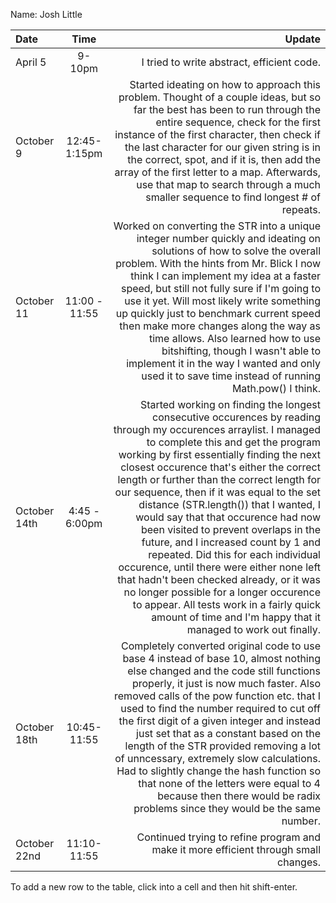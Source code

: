 Name: Josh Little

| Date         |     Time      |                                                                                                                                                                                                                                                                                                                                                                                                                                                                                                                                                                                                                                                                                                                                                                                               Update |
|:-------------|:-------------:|-----------------------------------------------------------------------------------------------------------------------------------------------------------------------------------------------------------------------------------------------------------------------------------------------------------------------------------------------------------------------------------------------------------------------------------------------------------------------------------------------------------------------------------------------------------------------------------------------------------------------------------------------------------------------------------------------------------------------------------------------------------------------------------------------------:|
| April 5      |    9-10pm     |                                                                                                                                                                                                                                                                                                                                                                                                                                                                                                                                                                                                                                                                                                                                                           I tried to write abstract, efficient code. |
| October 9    | 12:45-1:15pm  |                                                                                                                                                                                                                                                                                                                                                    Started ideating on how to approach this problem. Thought of a couple ideas, but so far the best has been to run through the entire sequence, check for the first instance of the first character, then check if the last character for our given string is in the correct, spot, and if it is, then add the array of the first letter to a map. Afterwards, use that map to search through a much smaller sequence to find longest # of repeats. |
| October 11   | 11:00 - 11:55 |                                                                                                                                                                                                                       Worked on converting the STR into a unique integer number quickly and ideating on solutions of how to solve the overall problem. With the hints from Mr. Blick I now think I can implement my idea at a faster speed, but still not fully sure if I'm going to use it yet. Will most likely write something up quickly just to benchmark current speed then make more changes along the way as time allows. Also learned how to use bitshifting, though I wasn't able to implement it in the way I wanted and only used it to save time instead of running Math.pow() I think. |
| October 14th | 4:45 - 6:00pm | Started working on finding the longest consecutive occurences by reading through my occurences arraylist. I managed to complete this and get the program working by first essentially finding the next closest occurence that's either the correct length or further than the correct length for our sequence, then if it was equal to the set distance (STR.length()) that I wanted, I would say that that occurence had now been visited to prevent overlaps in the future, and I increased count by 1 and repeated. Did this for each individual occurence, until there were either none left that hadn't been checked already, or it was no longer possible for a longer occurence to appear. All tests work in a fairly quick amount of time and I'm happy that it managed to work out finally. |                                                                                                                                                                                                                                                                                                                                                                                                                                                                                                                                                                  |
| October 18th |  10:45-11:55  |                                                                                                                                                                                Completely converted original code to use base 4 instead of base 10, almost nothing else changed and the code still functions properly, it just is now much faster. Also removed calls of the pow function etc. that I used to find the number required to cut off the first digit of a given integer and instead just set that as a constant based on the length of the STR provided removing a lot of unncessary, extremely slow calculations. Had to slightly change the hash function so that none of the letters were equal to 4 because then there would be radix problems since they would be the same number. |
| October 22nd |  11:10-11:55  |                                                                                                                                                                                                                                                                                                                                                                                                                                                                                                                                                                                                                                                                                                                 Continued trying to refine program and make it more efficient through small changes. |


To add a new row to the table, click into a cell and then hit shift-enter.